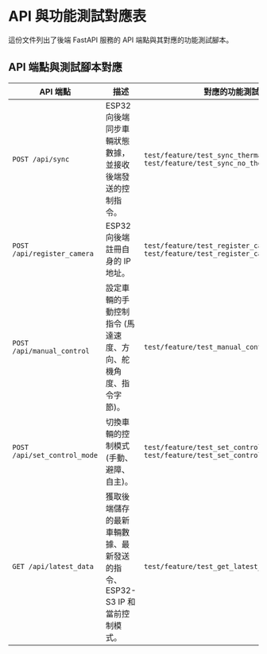 # API 與功能測試對應表

這份文件列出了後端 FastAPI 服務的 API 端點與其對應的功能測試腳本。

## API 端點與測試腳本對應

| API 端點 | 描述 | 對應的功能測試腳本 |
|---|---|---|
| `POST /api/sync` | ESP32 向後端同步車輛狀態數據，並接收後端發送的控制指令。 | `test/feature/test_sync_thermal.sh`<br>`test/feature/test_sync_no_thermal.sh` |
| `POST /api/register_camera` | ESP32 向後端註冊自身的 IP 地址。 | `test/feature/test_register_camera_api.sh`<br>`test/feature/test_register_camera.sh` |
| `POST /api/manual_control` | 設定車輛的手動控制指令 (馬達速度、方向、舵機角度、指令字節)。 | `test/feature/test_manual_control.sh` |
| `POST /api/set_control_mode` | 切換車輛的控制模式 (手動、避障、自主)。 | `test/feature/test_set_control_mode_manual.sh`<br>`test/feature/test_set_control_mode_avoidance.sh` |
| `GET /api/latest_data` | 獲取後端儲存的最新車輛數據、最新發送的指令、ESP32-S3 IP 和當前控制模式。 | `test/feature/test_get_latest_data.sh` |
